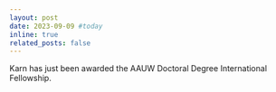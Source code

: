 ```yaml
---
layout: post
date: 2023-09-09 #today
inline: true
related_posts: false
---
```


Karn has just been awarded the AAUW Doctoral Degree International Fellowship.